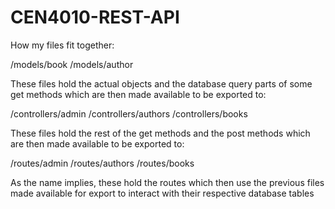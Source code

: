 # CEN4010-REST-API
How my files fit together:

/models/book
/models/author

These files hold the actual objects and the database query parts of some get methods 
which are then made available to be exported to:

/controllers/admin
/controllers/authors
/controllers/books

These files hold the rest of the get methods and the post methods which are then made available 
to be exported to:

/routes/admin
/routes/authors
/routes/books

As the name implies, these hold the routes which then use the previous files made available
for export to interact with their respective database tables
